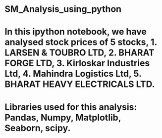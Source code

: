 # SM_Analysis_using_python
# In this ipython notebook, we have analysed stock prices of 5 stocks, 1. LARSEN & TOUBRO LTD, 2. BHARAT FORGE LTD, 3. Kirloskar Industries Ltd, 4. Mahindra Logistics Ltd, 5. BHARAT HEAVY ELECTRICALS LTD.
# Libraries used for this analysis: Pandas, Numpy, Matplotlib, Seaborn, scipy.
